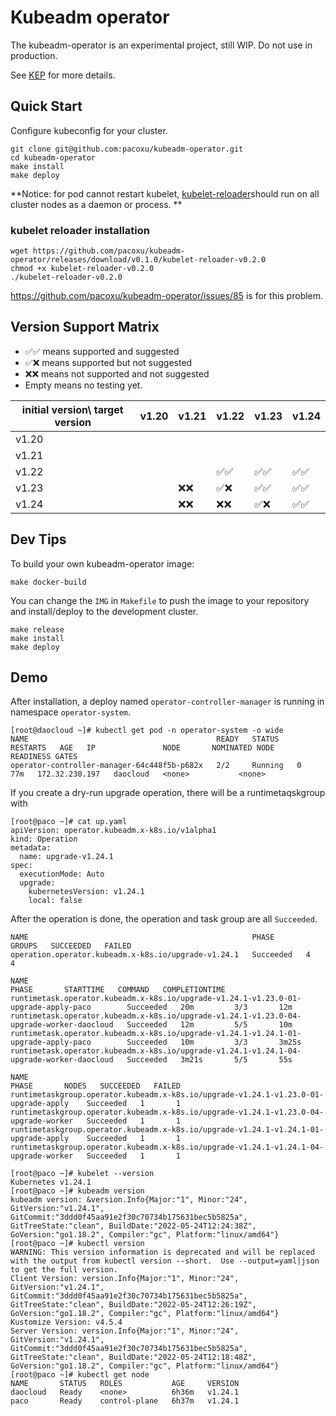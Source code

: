 # Kubeadm operator

The kubeadm-operator is an experimental project, still WIP.
Do not use in production.

See [KEP](https://git.k8s.io/enhancements/keps/sig-cluster-lifecycle/kubeadm/2505-Kubeadm-operator) for more details.

## Quick Start

Configure kubeconfig for your cluster.

```
git clone git@github.com:pacoxu/kubeadm-operator.git
cd kubeadm-operator
make install
make deploy
```
**Notice: for pod cannot restart kubelet, [kubelet-reloader](https://github.com/pacoxu/kubelet-reloader)should run on all cluster nodes as a daemon or process.
**
### kubelet reloader installation
```
wget https://github.com/pacoxu/kubeadm-operator/releases/download/v0.1.0/kubelet-reloader-v0.2.0
chmod +x kubelet-reloader-v0.2.0
./kubelet-reloader-v0.2.0
```
https://github.com/pacoxu/kubeadm-operator/issues/85 is for this problem.

## Version Support Matrix

- ✅✅  means supported and suggested
- ✅❌ means supported but not suggested
- ❌❌ means not supported and not suggested
- Empty means no testing yet.

| initial version\ target version | v1.20 | v1.21 | v1.22 | v1.23 | v1.24 |
|---------------------------------|-------|-------|-------|-------|-------|
| v1.20                           |       |       |       |       |       |
| v1.21                           |       |       |       |       |       |
| v1.22                           |       |       | ✅✅    | ✅✅    | ✅✅    |
| v1.23                           |       | ❌❌      | ✅❌    | ✅✅    | ✅✅    |
| v1.24                           |       | ❌❌      | ❌❌    | ✅❌    | ✅✅    |


## Dev Tips

To build your own kubeadm-operator image:
```
make docker-build
```

You can change the `IMG` in `Makefile` to push the image to your repository and install/deploy to the development cluster.
```
make release
make install
make deploy
```


## Demo 

After installation, a deploy named `operator-controller-manager` is running in namespace `operator-system`.
```
[root@daocloud ~]# kubectl get pod -n operator-system -o wide
NAME                                          READY   STATUS    RESTARTS   AGE   IP               NODE       NOMINATED NODE   READINESS GATES
operator-controller-manager-64c448f5b-p682x   2/2     Running   0          77m   172.32.230.197   daocloud   <none>           <none>
```

If you create a dry-run upgrade operation, there will be a runtimetaqskgroup with 

```
[root@paco ~]# cat up.yaml
apiVersion: operator.kubeadm.x-k8s.io/v1alpha1
kind: Operation
metadata:
  name: upgrade-v1.24.1
spec:
  executionMode: Auto
  upgrade:
    kubernetesVersion: v1.24.1
    local: false
```

After the operation is done, the operation and task group are all `Succeeded`.

```
NAME                                                  PHASE       GROUPS   SUCCEEDED   FAILED
operation.operator.kubeadm.x-k8s.io/upgrade-v1.24.1   Succeeded   4	   4

NAME                                                                                       PHASE       STARTTIME   COMMAND   COMPLETIONTIME
runtimetask.operator.kubeadm.x-k8s.io/upgrade-v1.24.1-v1.23.0-01-upgrade-apply-paco        Succeeded   20m         3/3       12m
runtimetask.operator.kubeadm.x-k8s.io/upgrade-v1.24.1-v1.23.0-04-upgrade-worker-daocloud   Succeeded   12m  	   5/5       10m
runtimetask.operator.kubeadm.x-k8s.io/upgrade-v1.24.1-v1.24.1-01-upgrade-apply-paco        Succeeded   10m         3/3       3m25s
runtimetask.operator.kubeadm.x-k8s.io/upgrade-v1.24.1-v1.24.1-04-upgrade-worker-daocloud   Succeeded   3m21s       5/5       55s

NAME                                                                                   PHASE	   NODES   SUCCEEDED   FAILED
runtimetaskgroup.operator.kubeadm.x-k8s.io/upgrade-v1.24.1-v1.23.0-01-upgrade-apply    Succeeded   1	   1
runtimetaskgroup.operator.kubeadm.x-k8s.io/upgrade-v1.24.1-v1.23.0-04-upgrade-worker   Succeeded   1	   1
runtimetaskgroup.operator.kubeadm.x-k8s.io/upgrade-v1.24.1-v1.24.1-01-upgrade-apply    Succeeded   1       1
runtimetaskgroup.operator.kubeadm.x-k8s.io/upgrade-v1.24.1-v1.24.1-04-upgrade-worker   Succeeded   1       1

[root@paco ~]# kubelet --version
Kubernetes v1.24.1
[root@paco ~]# kubeadm version
kubeadm version: &version.Info{Major:"1", Minor:"24", GitVersion:"v1.24.1", GitCommit:"3ddd0f45aa91e2f30c70734b175631bec5b5825a", GitTreeState:"clean", BuildDate:"2022-05-24T12:24:38Z", GoVersion:"go1.18.2", Compiler:"gc", Platform:"linux/amd64"}
[root@paco ~]# kubectl version
WARNING: This version information is deprecated and will be replaced with the output from kubectl version --short.  Use --output=yaml|json to get the full version.
Client Version: version.Info{Major:"1", Minor:"24", GitVersion:"v1.24.1", GitCommit:"3ddd0f45aa91e2f30c70734b175631bec5b5825a", GitTreeState:"clean", BuildDate:"2022-05-24T12:26:19Z", GoVersion:"go1.18.2", Compiler:"gc", Platform:"linux/amd64"}
Kustomize Version: v4.5.4
Server Version: version.Info{Major:"1", Minor:"24", GitVersion:"v1.24.1", GitCommit:"3ddd0f45aa91e2f30c70734b175631bec5b5825a", GitTreeState:"clean", BuildDate:"2022-05-24T12:18:48Z", GoVersion:"go1.18.2", Compiler:"gc", Platform:"linux/amd64"}
[root@paco ~]# kubectl get node
NAME       STATUS   ROLES           AGE     VERSION
daocloud   Ready    <none>          6h36m   v1.24.1
paco       Ready    control-plane   6h37m   v1.24.1
```
